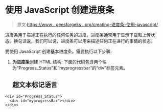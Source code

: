 # 使用 JavaScript 创建进度条

> 原文:[https://www . geesforgeks . org/creating-进度条-使用-javascript/](https://www.geeksforgeeks.org/creating-progress-bar-using-javascript/)

进度条用于描述正在执行的任何任务的进度。进度条通常用于显示下载和上传状态。换句话说，我们可以说，进度条可以用来描述任何正在进行的事情的状态。

要使用 JavaScript 创建基本进度条，需要执行以下步骤:

1.  **为进度条**创建 HTML 结构:
    下面的代码包含两个名为“Progress_Status”和“myprogressbar”的“div”标签元素。

    ## 超文本标记语言

```
<div id="Progress_Status">
  <div id="myprogressBar"></div>
</div>
```